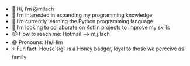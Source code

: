 - 👋 Hi, I’m @mjlach
- 👀 I’m interested in expanding my programming knowledge
- 🌱 I’m currently learning the Python programming language
- 💞️ I’m looking to collaborate on Kotlin projects to improve my skills
- 📫 How to reach me: Hotmail --> m.j.lach
- 😄 Pronouns: He/Him
- ⚡ Fun fact: House sigil is a Honey badger, loyal to those we perceive as family

<!---
mjlach/mjlach is a ✨ special ✨ repository because its `README.md` (this file) appears on your GitHub profile.
You can click the Preview link to take a look at your changes.
--->
